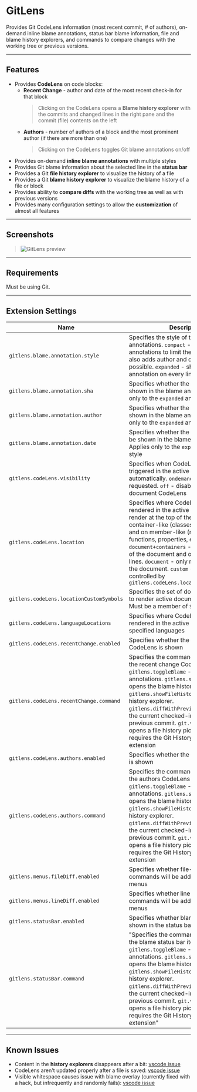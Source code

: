 # GitLens

Provides Git CodeLens information (most recent commit, # of authors), on-demand inline blame annotations, status bar blame information, file and blame history explorers, and commands to compare changes with the working tree or previous versions.

---
## Features

- Provides **CodeLens** on code blocks:
  - **Recent Change** - author and date of the most recent check-in for that block
    > Clicking on the CodeLens opens a **Blame history explorer** with the commits and changed lines in the right pane and the commit (file) contents on the left
  - **Authors** - number of authors of a block and the most prominent author (if there are more than one)
    > Clicking on the CodeLens toggles Git blame annotations on/off
- Provides on-demand **inline blame annotations** with multiple styles
- Provides Git blame information about the selected line in the **status bar**
- Provides a Git **file history explorer** to visualize the history of a file
- Provides a Git **blame history explorer** to visualize the blame history of a file or block
- Provides ability to **compare diffs** with the working tree as well as with previous versions
- Provides many configuration settings to allow the **customization** of almost all features

---
## Screenshots

> ![GitLens preview](https://raw.githubusercontent.com/eamodio/vscode-git-codelens/master/images/preview-gitlens.gif)

---
## Requirements

Must be using Git.

---
## Extension Settings

|Name | Description
|-----|------------
|`gitlens.blame.annotation.style`|Specifies the style of the blame annotations. `compact` - groups annotations to limit the repetition and also adds author and date when possible. `expanded` - shows an annotation on every line
|`gitlens.blame.annotation.sha`|Specifies whether the commit sha will be shown in the blame annotations. Applies only to the `expanded` annotation style
|`gitlens.blame.annotation.author`|Specifies whether the committer will be shown in the blame annotations. Applies only to the `expanded` annotation style
|`gitlens.blame.annotation.date`|Specifies whether the commit date will be shown in the blame annotations. Applies only to the `expanded` annotation style
|`gitlens.codeLens.visibility`|Specifies when CodeLens will be triggered in the active document. `auto` - automatically. `ondemand` - only when requested. `off` - disables all active document CodeLens
|`gitlens.codeLens.location`|Specifies where CodeLens will be rendered in the active document. `all` - render at the top of the document, on container-like (classes, modules, etc), and on member-like (methods, functions, properties, etc) lines. `document+containers` - render at the top of the document and on container-like lines. `document` - only render at the top of the document. `custom` - rendering controlled by `gitlens.codeLens.locationCustomSymbols`
|`gitlens.codeLens.locationCustomSymbols`|Specifies the set of document symbols to render active document CodeLens on. Must be a member of `SymbolKind`
|`gitlens.codeLens.languageLocations`|Specifies where CodeLens will be rendered in the active document for the specified languages
|`gitlens.codeLens.recentChange.enabled`|Specifies whether the recent change CodeLens is shown
|`gitlens.codeLens.recentChange.command`|Specifies the command executed when the recent change CodeLens is clicked.  `gitlens.toggleBlame` - toggles blame annotations. `gitlens.showBlameHistory` - opens the blame history explorer. `gitlens.showFileHistory` - opens the file history explorer. `gitlens.diffWithPrevious` - compares the current checked-in file with the previous commit. `git.viewFileHistory` - opens a file history picker, which requires the Git History (git log) extension
|`gitlens.codeLens.authors.enabled`|Specifies whether the authors CodeLens is shown
|`gitlens.codeLens.authors.command`|Specifies the command executed when the authors CodeLens is clicked.  `gitlens.toggleBlame` - toggles blame annotations. `gitlens.showBlameHistory` - opens the blame history explorer. `gitlens.showFileHistory` - opens the file history explorer. `gitlens.diffWithPrevious` - compares the current checked-in file with the previous commit. `git.viewFileHistory` - opens a file history picker, which requires the Git History (git log) extension
|`gitlens.menus.fileDiff.enabled`|Specifies whether file-based diff commands will be added to the context menus
|`gitlens.menus.lineDiff.enabled`|Specifies whether line-based diff commands will be added to the context menus
|`gitlens.statusBar.enabled`|Specifies whether blame information is shown in the status bar
|`gitlens.statusBar.command`|"Specifies the command executed when the blame status bar item is clicked. `gitlens.toggleBlame` - toggles blame annotations. `gitlens.showBlameHistory` - opens the blame history explorer. `gitlens.showFileHistory` - opens the file history explorer. `gitlens.diffWithPrevious` - compares the current checked-in file with the previous commit. `git.viewFileHistory` - opens a file history picker, which requires the Git History (git log) extension"

---
## Known Issues

- Content in the **history explorers** disappears after a bit: [vscode issue](https://github.com/Microsoft/vscode/issues/11360)
- CodeLens aren't updated properly after a file is saved: [vscode issue](https://github.com/Microsoft/vscode/issues/11546)
- Visible whitespace causes issue with blame overlay (currently fixed with a hack, but infrequently and randomly fails): [vscode issue](https://github.com/Microsoft/vscode/issues/11485)